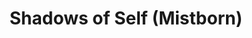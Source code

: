 ---
title: "Shadows of Self (Mistborn)"
isbn: "9780765378552"
image_path: "http://ecx.images-amazon.com/images/I/51elU7hCehL.jpg"
thumbnail_height: "500"
thumbnail_width: "329"
url: "http://www.amazon.com/Shadows-Self-Mistborn-Brandon-Sanderson/dp/0765378558/ref=sr_1_fkmr0_1?s=books&amp;ie=UTF8&amp;qid=1444420257&amp;sr=1-1-fkmr0&amp;keywords=Brandon+Sanderson%2C+Shadows+of+Self%3A+A+Mistborn+Novel"
---